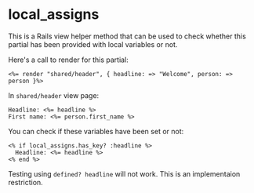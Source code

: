 # local_assigns

This is a Rails view helper method that can be used to check whether this partial has been provided with local variables or not.

Here's a call to render for this partial:

```
<%= render "shared/header", { headline: => "Welcome", person: => person }%>
```

In `shared/header` view page:

```
Headline: <%= headline %>
First name: <%= person.first_name %>
```

You can check if these variables have been set or not:

```
<% if local_assigns.has_key? :headline %>
  Headline: <%= headline %>
<% end %>
```

Testing using `defined? headline` will not work.  This is an implementaion restriction.

